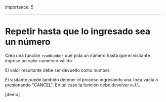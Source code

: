 importance: 5

---

# Repetir hasta que lo ingresado sea un número

Crea una función `readNumber` que pida un número hasta que el visitante ingrese un valor numérico válido.

El valor resultante debe ser devuelto como number.

El visitante puede también detener el proceso ingresando una linea vacía o presionando "CANCEL". En tal caso la función debe devolver `null`.

[demo]

